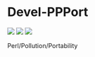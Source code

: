 Devel-PPPort
============

[![](https://github.com/Dual-Life/Devel-PPPort/workflows/linux/badge.svg)](https://github.com/Dual-Life/Devel-PPPort/actions) [![](https://github.com/Dual-Life/Devel-PPPort/workflows/macos/badge.svg)](https://github.com/Dual-Life/Devel-PPPort/actions) [![](https://github.com/Dual-Life/Devel-PPPort/workflows/windows/badge.svg)](https://github.com/Dual-Life/Devel-PPPort/actions)

Perl/Pollution/Portability
